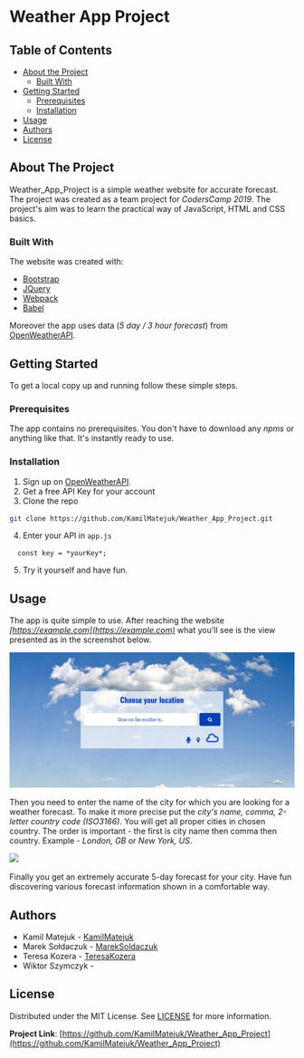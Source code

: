 # Weather App Project


<!-- TABLE OF CONTENTS -->
## Table of Contents

* [About the Project](#about-the-project)
  * [Built With](#built-with)
* [Getting Started](#getting-started)
  * [Prerequisites](#prerequisites)
  * [Installation](#installation)
* [Usage](#usage)
* [Authors](#authors)
* [License](#license)

<!-- ABOUT THE PROJECT -->
## About The Project

  Weather_App_Project is a simple weather website for accurate forecast. The project was created as a team project for *CodersCamp 2019*.
  The project's aim was to learn the practical way of JavaScript, HTML and CSS basics. 


### Built With
The website was created with:
* [Bootstrap](https://getbootstrap.com)
* [JQuery](https://jquery.com)
* [Webpack](https://webpack.js.org/)
* [Babel](https://babeljs.io/)

Moreover the app uses data (*5 day / 3 hour forecast*) from [OpenWeatherAPI](https://openweathermap.org/api).

<!-- GETTING STARTED -->
## Getting Started

To get a local copy up and running follow these simple steps.

### Prerequisites

The app contains no prerequisites. You don't have to download any *npms* or anything like that.
It's instantly ready to use.

### Installation

1. Sign up on [OpenWeatherAPI](https://openweathermap.org/api).
2. Get a free API Key for your account
3. Clone the repo
```sh
git clone https://github.com/KamilMatejuk/Weather_App_Project.git
```
4. Enter your API in `app.js`
```JS
  const key = *yourKey*;
```
5. Try it yourself and have fun.


<!-- USAGE EXAMPLES -->
## Usage
The app is quite simple to use. After reaching the website _[https://example.com](https://example.com)_ what you'll 
see is the view presented as in the screenshot below.

![](src/img/indexScreen.PNG)

Then you need to enter the name of the city for which you are looking for a weather forecast.
To make it more precise put the _city's name, comma, 2-letter country code (ISO3166)_. You will get all proper cities in chosen country.
The order is important - the first is city name then comma then country. Example - _London, GB_ or _New York, US_.

![](src/img/mainScreen.png)

Finally you get an extremely accurate 5-day forecast for your city. 
Have fun discovering various forecast information shown in a comfortable way.

## Authors
* Kamil Matejuk - [KamilMatejuk](https://github.com/KamilMatejuk)
* Marek Sołdaczuk - [MarekSoldaczuk](https://github.com/MarekSoldaczuk)
* Teresa Kozera - [TeresaKozera](https://github.com/teresakozera)
* Wiktor Szymczyk - [](https://github.com/)


<!-- LICENSE -->
## License
Distributed under the MIT License. See [LICENSE](https://choosealicense.com/licenses/mit/) for more information.


**Project Link**: [https://github.com/KamilMatejuk/Weather_App_Project](https://github.com/KamilMatejuk/Weather_App_Project)

